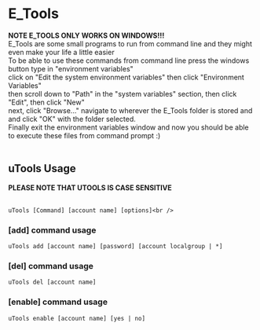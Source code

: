 # E_Tools
**NOTE E_TOOLS ONLY WORKS ON WINDOWS!!!**<br />
E_Tools are some small programs to run from command line and they might even make your life a little easier<br />
To be able to use these commands from command line press the windows button type in "environment variables"<br />
click on "Edit the system environment variables" then click "Environment Variables"<br />
then scroll down to "Path" in the "system variables" section, then click "Edit", then click "New"<br />
next, click "Browse..." navigate to wherever the E_Tools folder is stored and and click "OK" with the folder selected.<br />
Finally exit the environment variables window and now you should be able to execute these files from command prompt :)<br />
<br />
## uTools Usage
**PLEASE NOTE THAT UTOOLS IS CASE SENSITIVE** <br />
<br />
```
uTools [Command] [account name] [options]<br />
```
### [add] command usage
```
uTools add [account name] [password] [account localgroup | *]
```
### [del] command usage
```
uTools del [account name]
```
### [enable] command usage
```
uTools enable [account name] [yes | no]
```